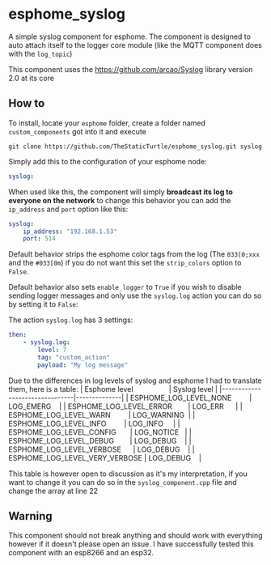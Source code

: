 # esphome_syslog

A simple syslog component for esphome. The component is designed to auto attach itself to the logger core module (like the MQTT component does with the `log_topic`)

This component uses the https://github.com/arcao/Syslog library version 2.0 at its core

## How to

To install, locate your `esphome` folder, create a folder named `custom_components` got into it and execute 
```shell
git clone https://github.com/TheStaticTurtle/esphome_syslog.git syslog
```

Simply add this to the configuration of your esphome node: 
```yaml
syslog:
```

When used like this, the component will simply **broadcast its log to everyone on the network** to change this behavior you can add the `ip_address` and `port` option like this:
```yaml
syslog:
    ip_address: "192.168.1.53"
    port: 514
```

Default behavior strips the esphome color tags from the log (The `033[0;xxx` and the `#033[0m`) if you do not want this set the `strip_colors` option to `False`.

Default behavior also sets `enable_logger` to `True` if you wish to disable sending logger messages and only use the `syslog.log` action you can do so by setting it to `False`:

The action `syslog.log` has 3 settings:
```yaml
then:
    - syslog.log:
        level: 7
        tag: "custom_action"
        payload: "My log message"
```

Due to the differences in log levels of syslog and esphome I had to translate them, here is a table:
| Esphome level                  | Syslog level |
|--------------------------------|--------------|
| ESPHOME_LOG_LEVEL_NONE         | LOG_EMERG    |
| ESPHOME_LOG_LEVEL_ERROR        | LOG_ERR      |
| ESPHOME_LOG_LEVEL_WARN         | LOG_WARNING  |
| ESPHOME_LOG_LEVEL_INFO         | LOG_INFO     |
| ESPHOME_LOG_LEVEL_CONFIG       | LOG_NOTICE   |
| ESPHOME_LOG_LEVEL_DEBUG        | LOG_DEBUG    |
| ESPHOME_LOG_LEVEL_VERBOSE      | LOG_DEBUG    |
| ESPHOME_LOG_LEVEL_VERY_VERBOSE | LOG_DEBUG    |

This table is however open to discussion as it's my interpretation, if you want to change it you can do so in the `syslog_component.cpp` file and change the array at line 22

## Warning
This component should not break anything and should work with everything however if it doesn't please open an issue. I have successfully tested this component with an esp8266 and an esp32.
